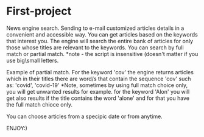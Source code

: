 # First-project
News engine search. Sending to e-mail customized articles details in a convenient and accessible way.
You can get articles based on the keywords that interest you. The engine will search the entire bank of articles for only those whose titles are relevant to the keywords. You can search by full match or partial match.
*note - the script is insensitive (doesn't matter if you use big\small letters.


Example of partial match. For the keyword 'cov' the engine returns articles which in their titles there are word/s that contain the sequence 'cov' such as: 'covid', 'covid-19'
*Note, sometimes by using full match choice only, you will get unwanted results for example. for the keyword 'Alon' you will get also results if the title contains the word 'alone' and for that you have the full match chioce only. 


You can choose articles from a specipic date or from anytime.


ENJOY:)


